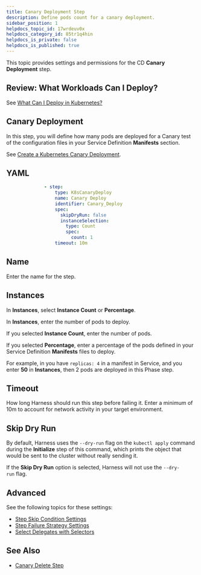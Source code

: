 ```yaml
---
title: Canary Deployment Step
description: Define pods count for a canary deployment.
sidebar_position: 1
helpdocs_topic_id: 17wrdeuv0x
helpdocs_category_id: 85tr1q4hin
helpdocs_is_private: false
helpdocs_is_published: true
---
```


This topic provides settings and permissions for the CD **Canary Deployment** step.

## Review: What Workloads Can I Deploy?

See [What Can I Deploy in Kubernetes?](what-can-i-deploy-in-kubernetes.md)

## Canary Deployment

In this step, you will define how many pods are deployed for a Canary test of the configuration files in your Service Definition **Manifests** section.

See [Create a Kubernetes Canary Deployment](../../cd-execution/kubernetes-executions/create-a-kubernetes-canary-deployment.md).

## YAML

```YAML
              - step:
                  type: K8sCanaryDeploy
                  name: Canary Deploy
                  identifier: Canary_Deploy
                  spec:
                    skipDryRun: false
                    instanceSelection:
                      type: Count
                      spec:
                        count: 1
                  timeout: 10m
```




## Name

Enter the name for the step.

## Instances

In **Instances**, select **Instance Count** or **Percentage**.

In **Instances**, enter the number of pods to deploy.

If you selected **Instance Count**, enter the number of pods.

If you selected **Percentage**, enter a percentage of the pods defined in your Service Definition **Manifests** files to deploy.

For example, in you have `replicas: 4` in a manifest in Service, and you enter **50** in **Instances**, then 2 pods are deployed in this Phase step.

## Timeout

How long Harness should run this step before failing it. Enter a minimum of 10m to account for network activity in your target environment.

## Skip Dry Run

By default, Harness uses the `--dry-run` flag on the `kubectl apply` command during the **Initialize** step of this command, which prints the object that would be sent to the cluster without really sending it.

If the **Skip Dry Run** option is selected, Harness will not use the `--dry-run` flag.

## Advanced

See the following topics for these settings:

* [Step Skip Condition Settings](../../../platform/8_Pipelines/w_pipeline-steps-reference/step-skip-condition-settings.md)
* [Step Failure Strategy Settings](../../../platform/8_Pipelines/w_pipeline-steps-reference/step-failure-strategy-settings.md)
* [Select Delegates with Selectors](../../../platform/2_Delegates/manage-delegates/select-delegates-with-selectors.md)

## See Also

* [Canary Delete Step](kubernetes-delegate-step.md)

